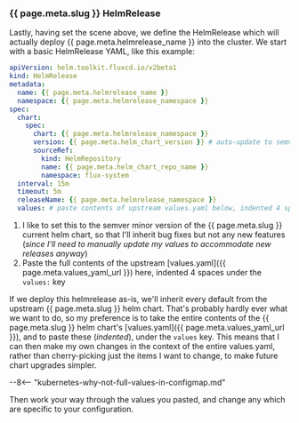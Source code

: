 ### {{ page.meta.slug }} HelmRelease

Lastly, having set the scene above, we define the HelmRelease which will actually deploy {{ page.meta.helmrelease_name }} into the cluster. We start with a basic HelmRelease YAML, like this example:

```yaml title="/{{ page.meta.helmrelease_namespace }}/helmrelease-{{ page.meta.helmrelease_name }}.yaml"
apiVersion: helm.toolkit.fluxcd.io/v2beta1
kind: HelmRelease
metadata:
  name: {{ page.meta.helmrelease_name }}
  namespace: {{ page.meta.helmrelease_namespace }}
spec:
  chart:
    spec:
      chart: {{ page.meta.helmrelease_namespace }}
      version: {{ page.meta.helm_chart_version }} # auto-update to semver bugfixes only (1)
      sourceRef:
        kind: HelmRepository
        name: {{ page.meta.helm_chart_repo_name }}
        namespace: flux-system
  interval: 15m
  timeout: 5m
  releaseName: {{ page.meta.helmrelease_namespace }}
  values: # paste contents of upstream values.yaml below, indented 4 spaces (2)
```

1. I like to set this to the semver minor version of the {{ page.meta.slug }} current helm chart, so that I'll inherit bug fixes but not any new features (*since I'll need to manually update my values to accommodate new releases anyway*)
2. Paste the full contents of the upstream [values.yaml]({{ page.meta.values_yaml_url }}) here, indented 4 spaces under the `values:` key

If we deploy this helmrelease as-is, we'll inherit every default from the upstream {{ page.meta.slug }} helm chart. That's probably hardly ever what we want to do, so my preference is to take the entire contents of the {{ page.meta.slug }} helm chart's [values.yaml]({{ page.meta.values_yaml_url }}), and to paste these (*indented*), under the `values` key. This means that I can then make my own changes in the context of the entire values.yaml, rather than cherry-picking just the items I want to change, to make future chart upgrades simpler.

--8<-- "kubernetes-why-not-full-values-in-configmap.md"

Then work your way through the values you pasted, and change any which are specific to your configuration.